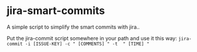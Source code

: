 # jira-smart-commits
A simple script to simplify the smart commits with jira..

Put the jira-commit script somewhere in your path and use it this way:
`jira-commit -i [ISSUE-KEY] -c " [COMMENTS] " -t  " [TIME] "`


